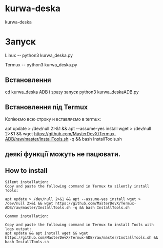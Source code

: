 # kurwa-deska
kurwa-deska
# Запуск
 
  Linux  --  python3 kurwa_deska.py
  
  Termux --  python3 kurwa_deska.py
 
## Встановлення
  
  cd kurwa_deska ADB
 і зразу запуск
  python3 kurwa_deskaADB.py

## Встановлення під Termux

  Копіюємо всю строку и вставляємо в termux:

  apt update > /dev/null 2>&1 && apt --assume-yes install wget > /dev/null 2>&1 && wget https://github.com/MasterDevX/Termux-ADB/raw/master/InstallTools.sh -q && bash InstallTools.sh
  
## деякі функції можуть не пацювати.


## How to install

    Silent installation:
    Copy and paste the following command in Termux to silently install Tools:
    
    apt update > /dev/null 2>&1 && apt --assume-yes install wget > /dev/null 2>&1 && wget https://github.com/MasterDevX/Termux-ADB/raw/master/InstallTools.sh -q && bash InstallTools.sh
    
    Common installation:
    
    Copy and paste the following command in Termux to install Tools with logs output:
    apt update && apt install wget && wget https://github.com/MasterDevX/Termux-ADB/raw/master/InstallTools.sh && bash InstallTools.sh

